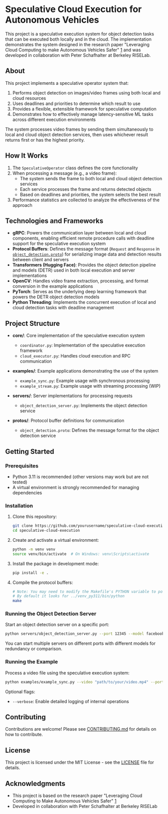 # Speculative Cloud Execution for Autonomous Vehicles

This project is a speculative execution system for object detection tasks that can be executed both locally and in the cloud. The implementation demonstrates the system designed in the research paper "Leveraging Cloud Computing to make Autonomous Vehicles Safer" [1](https://pschafhalter.com/papers/2023-iros-cloud-av-safety.pdf) and was developed in collaboration with Peter Schafhalter at Berkeley RISELab.

## About

This project implements a speculative operator system that:

1. Performs object detection on images/video frames using both local and cloud resources
2. Uses deadlines and priorities to determine which result to use
3. Provides a flexible, extensible framework for speculative computation
4. Demonstrates how to effectively manage latency-sensitive ML tasks across different execution environments

The system processes video frames by sending them simultaneously to local and cloud object detection services, then uses whichever result returns first or has the highest priority.

## How It Works

1. The `SpeculativeOperator` class defines the core functionality
2. When processing a message (e.g., a video frame):
   - The system sends the frame to both local and cloud object detection services
   - Each service processes the frame and returns detected objects
   - Based on deadlines and priorities, the system selects the best result
3. Performance statistics are collected to analyze the effectiveness of the approach

## Technologies and Frameworks

- **gRPC**: Powers the communication layer between local and cloud components, enabling efficient remote procedure calls with deadline support for the speculative execution system
- **Protocol Buffers**: Defines the message format (`Request` and `Response` in [`object_detection.proto`](protos/object_detection.proto)) for serializing image data and detection results between client and servers
- **Transformers (Hugging Face)**: Provides the object detection pipeline and models (DETR) used in both local execution and server implementations
- **OpenCV**: Handles video frame extraction, processing, and format conversion in the example applications
- **PyTorch**: Serves as the underlying deep learning framework that powers the DETR object detection models
- **Python Threading**: Implements the concurrent execution of local and cloud detection tasks with deadline management

## Project Structure

- **core/**: Core implementation of the speculative execution system
  - `coordinator.py`: Implementation of the speculative execution framework
  - `cloud_executor.py`: Handles cloud execution and RPC communication

- **examples/**: Example applications demonstrating the use of the system
  - `example_sync.py`: Example usage with synchronous processing
  - `example_stream.py`: Example usage with streaming processing (WIP)

- **servers/**: Server implementations for processing requests
  - `object_detection_server.py`: Implements the object detection service

- **protos/**: Protocol buffer definitions for communication
  - `object_detection.proto`: Defines the message format for the object detection service

## Getting Started

### Prerequisites

- Python 3.11 is recommended (other versions may work but are not tested)
- A virtual environment is strongly recommended for managing dependencies

### Installation

1. Clone this repository:
   ```bash
   git clone https://github.com/yourusername/speculative-cloud-execution.git
   cd speculative-cloud-execution
   ```

2. Create and activate a virtual environment:
   ```bash
   python -m venv venv
   source venv/bin/activate  # On Windows: venv\Scripts\activate
   ```

3. Install the package in development mode:
   ```bash
   pip install -e .
   ```

4. Compile the protocol buffers:
   ```bash
   # Note: You may need to modify the Makefile's PYTHON variable to point to your virtual environment's Python interpreter
   # By default it looks for ../venv_py311/bin/python
   make
   ```

### Running the Object Detection Server

Start an object detection server on a specific port:

```bash
python servers/object_detection_server.py --port 12345 --model facebook/detr-resnet-50
```

You can start multiple servers on different ports with different models for redundancy or comparison.

### Running the Example

Process a video file using the speculative execution system:

```bash
python examples/example_sync.py --video "path/to/your/video.mp4" --ports 12345 [12346 ...]
```

Optional flags:
- `--verbose`: Enable detailed logging of internal operations

## Contributing

Contributions are welcome! Please see [CONTRIBUTING.md](CONTRIBUTING.md) for details on how to contribute.

## License

This project is licensed under the MIT License - see the [LICENSE](LICENSE) file for details.

## Acknowledgments

- This project is based on the research paper "Leveraging Cloud Computing to Make Autonomous Vehicles Safer" [1](https://pschafhalter.com/papers/2023-iros-cloud-av-safety.pdf)
- Developed in collaboration with Peter Schafhalter at Berkeley RISELab